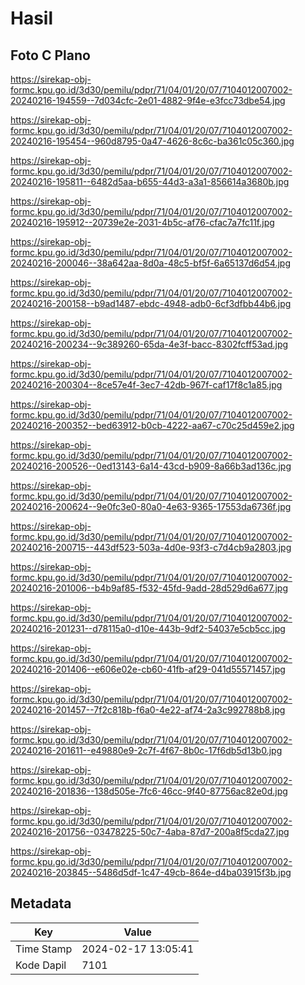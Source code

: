 # Hasil

## Foto C Plano

https://sirekap-obj-formc.kpu.go.id/3d30/pemilu/pdpr/71/04/01/20/07/7104012007002-20240216-194559--7d034cfc-2e01-4882-9f4e-e3fcc73dbe54.jpg

https://sirekap-obj-formc.kpu.go.id/3d30/pemilu/pdpr/71/04/01/20/07/7104012007002-20240216-195454--960d8795-0a47-4626-8c6c-ba361c05c360.jpg

https://sirekap-obj-formc.kpu.go.id/3d30/pemilu/pdpr/71/04/01/20/07/7104012007002-20240216-195811--6482d5aa-b655-44d3-a3a1-856614a3680b.jpg

https://sirekap-obj-formc.kpu.go.id/3d30/pemilu/pdpr/71/04/01/20/07/7104012007002-20240216-195912--20739e2e-2031-4b5c-af76-cfac7a7fc11f.jpg

https://sirekap-obj-formc.kpu.go.id/3d30/pemilu/pdpr/71/04/01/20/07/7104012007002-20240216-200046--38a642aa-8d0a-48c5-bf5f-6a65137d6d54.jpg

https://sirekap-obj-formc.kpu.go.id/3d30/pemilu/pdpr/71/04/01/20/07/7104012007002-20240216-200158--b9ad1487-ebdc-4948-adb0-6cf3dfbb44b6.jpg

https://sirekap-obj-formc.kpu.go.id/3d30/pemilu/pdpr/71/04/01/20/07/7104012007002-20240216-200234--9c389260-65da-4e3f-bacc-8302fcff53ad.jpg

https://sirekap-obj-formc.kpu.go.id/3d30/pemilu/pdpr/71/04/01/20/07/7104012007002-20240216-200304--8ce57e4f-3ec7-42db-967f-caf17f8c1a85.jpg

https://sirekap-obj-formc.kpu.go.id/3d30/pemilu/pdpr/71/04/01/20/07/7104012007002-20240216-200352--bed63912-b0cb-4222-aa67-c70c25d459e2.jpg

https://sirekap-obj-formc.kpu.go.id/3d30/pemilu/pdpr/71/04/01/20/07/7104012007002-20240216-200526--0ed13143-6a14-43cd-b909-8a66b3ad136c.jpg

https://sirekap-obj-formc.kpu.go.id/3d30/pemilu/pdpr/71/04/01/20/07/7104012007002-20240216-200624--9e0fc3e0-80a0-4e63-9365-17553da6736f.jpg

https://sirekap-obj-formc.kpu.go.id/3d30/pemilu/pdpr/71/04/01/20/07/7104012007002-20240216-200715--443df523-503a-4d0e-93f3-c7d4cb9a2803.jpg

https://sirekap-obj-formc.kpu.go.id/3d30/pemilu/pdpr/71/04/01/20/07/7104012007002-20240216-201006--b4b9af85-f532-45fd-9add-28d529d6a677.jpg

https://sirekap-obj-formc.kpu.go.id/3d30/pemilu/pdpr/71/04/01/20/07/7104012007002-20240216-201231--d78115a0-d10e-443b-9df2-54037e5cb5cc.jpg

https://sirekap-obj-formc.kpu.go.id/3d30/pemilu/pdpr/71/04/01/20/07/7104012007002-20240216-201406--e606e02e-cb60-41fb-af29-041d55571457.jpg

https://sirekap-obj-formc.kpu.go.id/3d30/pemilu/pdpr/71/04/01/20/07/7104012007002-20240216-201457--7f2c818b-f6a0-4e22-af74-2a3c992788b8.jpg

https://sirekap-obj-formc.kpu.go.id/3d30/pemilu/pdpr/71/04/01/20/07/7104012007002-20240216-201611--e49880e9-2c7f-4f67-8b0c-17f6db5d13b0.jpg

https://sirekap-obj-formc.kpu.go.id/3d30/pemilu/pdpr/71/04/01/20/07/7104012007002-20240216-201836--138d505e-7fc6-46cc-9f40-87756ac82e0d.jpg

https://sirekap-obj-formc.kpu.go.id/3d30/pemilu/pdpr/71/04/01/20/07/7104012007002-20240216-201756--03478225-50c7-4aba-87d7-200a8f5cda27.jpg

https://sirekap-obj-formc.kpu.go.id/3d30/pemilu/pdpr/71/04/01/20/07/7104012007002-20240216-203845--5486d5df-1c47-49cb-864e-d4ba03915f3b.jpg


## Metadata

| Key        | Value               |
| ---------- | ------------------- |
| Time Stamp | 2024-02-17 13:05:41 |
| Kode Dapil | 7101                |



